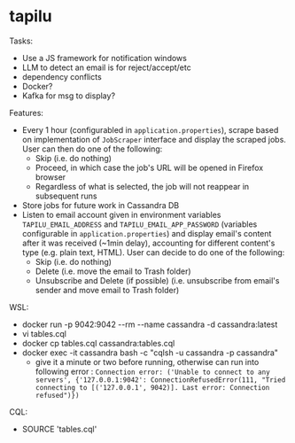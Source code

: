 # tapilu

Tasks:
- Use a JS framework for notification windows
- LLM to detect an email is for reject/accept/etc
- dependency conflicts
- Docker?
- Kafka for msg to display?

Features:
- Every 1 hour (configurabled in `application.properties`), scrape based on implementation of `JobScraper` interface and display the scraped jobs. User can then do one of the following:
  - Skip (i.e. do nothing)
  - Proceed, in which case the job's URL will be opened in Firefox browser
  - Regardless of what is selected, the job will not reappear in subsequent runs
- Store jobs for future work in Cassandra DB
- Listen to email account given in environment variables `TAPILU_EMAIL_ADDRESS` and `TAPILU_EMAIL_APP_PASSWORD` (variables configurable in `application.properties`) and display email's content after it was received (~1min delay), accounting for different content's type (e.g. plain text, HTML). User can decide to do one of the following:
  - Skip (i.e. do nothing)
  - Delete (i.e. move the email to Trash folder)
  - Unsubscribe and Delete (if possible) (i.e. unsubscribe from email's sender and move email to Trash folder)

WSL:
- docker run -p 9042:9042 --rm --name cassandra -d cassandra:latest
- vi tables.cql
- docker cp tables.cql cassandra:tables.cql
- docker exec -it cassandra bash -c "cqlsh -u cassandra -p cassandra"
  - give it a minute or two before running, otherwise can run into following error : `Connection error: ('Unable to connect to any servers', {'127.0.0.1:9042': ConnectionRefusedError(111, "Tried connecting to [('127.0.0.1', 9042)]. Last error: Connection refused")})`

CQL:
- SOURCE 'tables.cql'